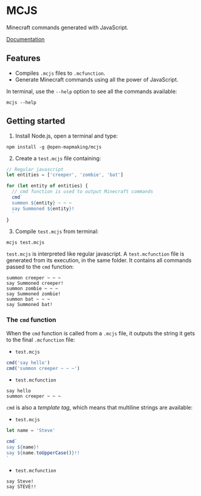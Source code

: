# MCJS

Minecraft commands generated with JavaScript.

[Documentation](https://openmapmaking.github.io/mcjs/)

## Features

* Compiles `.mcjs` files to `.mcfunction`.
* Generate Minecraft commands using all the power of JavaScript.

In terminal, use the `--help` option to see all the commands available:

```
mcjs --help
```

## Getting started

1. Install Node.js, open a terminal and type:

```
npm install -g @open-mapmaking/mcjs
```

2. Create a `test.mcjs` file containing:

```javascript
// Regular javascript
let entities = ['creeper', 'zombie', 'bat']

for (let entity of entities) {
  // cmd function is used to output Minecraft commands
  cmd`
  summon ${entity} ~ ~ ~
  say Summoned ${entity}!
  `
}
```

3. Compile `test.mcjs` from terminal:

```
mcjs test.mcjs
```

`test.mcjs` is interpreted like regular javascript. A `test.mcfunction` file is generated from its execution, in the same folder. It contains all commands passed to the `cmd` function:

```
summon creeper ~ ~ ~
say Summoned creeper!
summon zombie ~ ~ ~
say Summoned zombie!
summon bat ~ ~ ~
say Summoned bat!
```

### The `cmd` function

When the `cmd` function is called from a `.mcjs` file, it outputs the string it gets to the final `.mcfunction` file:

* `test.mcjs`

```javascript
cmd('say hello')
cmd('summon creeper ~ ~ ~')
```

* `test.mcfunction`

```
say hello
summon creeper ~ ~ ~
```

`cmd` is also a *template tag*, which means that multiline strings are available:

* `test.mcjs`

```javascript
let name = 'Steve'

cmd`
say ${name}!
say ${name.toUpperCase()}!!
`
```

* `test.mcfunction`

```
say Steve!
say STEVE!!
```
